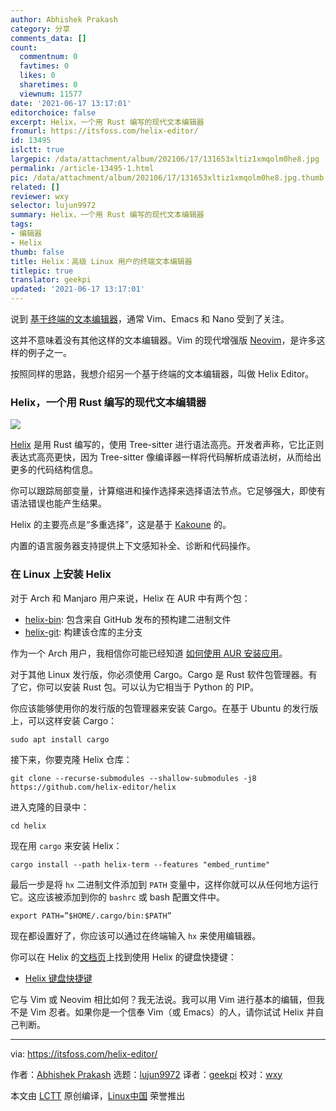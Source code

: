 ```yaml
---
author: Abhishek Prakash
category: 分享
comments_data: []
count:
  commentnum: 0
  favtimes: 0
  likes: 0
  sharetimes: 0
  viewnum: 11577
date: '2021-06-17 13:17:01'
editorchoice: false
excerpt: Helix，一个用 Rust 编写的现代文本编辑器
fromurl: https://itsfoss.com/helix-editor/
id: 13495
islctt: true
largepic: /data/attachment/album/202106/17/131653xltiz1xmqolm0he8.jpg
permalink: /article-13495-1.html
pic: /data/attachment/album/202106/17/131653xltiz1xmqolm0he8.jpg.thumb.jpg
related: []
reviewer: wxy
selector: lujun9972
summary: Helix，一个用 Rust 编写的现代文本编辑器
tags:
- 编辑器
- Helix
thumb: false
title: Helix：高级 Linux 用户的终端文本编辑器
titlepic: true
translator: geekpi
updated: '2021-06-17 13:17:01'
---
```


 


说到 [基于终端的文本编辑器](https://itsfoss.com/command-line-text-editors-linux/)，通常 Vim、Emacs 和 Nano 受到了关注。


这并不意味着没有其他这样的文本编辑器。Vim 的现代增强版 [Neovim](https://neovim.io/)，是许多这样的例子之一。


按照同样的思路，我想介绍另一个基于终端的文本编辑器，叫做 Helix Editor。


### Helix，一个用 Rust 编写的现代文本编辑器


![](/data/attachment/album/202106/17/131653xltiz1xmqolm0he8.jpg)


[Helix](https://helix-editor.com/) 是用 Rust 编写的，使用 Tree-sitter 进行语法高亮。开发者声称，它比正则表达式高亮更快，因为 Tree-sitter 像编译器一样将代码解析成语法树，从而给出更多的代码结构信息。


你可以跟踪局部变量，计算缩进和操作选择来选择语法节点。它足够强大，即使有语法错误也能产生结果。


Helix 的主要亮点是“多重选择”，这是基于 [Kakoune](http://kakoune.org/) 的。


内置的语言服务器支持提供上下文感知补全、诊断和代码操作。


### 在 Linux 上安装 Helix


对于 Arch 和 Manjaro 用户来说，Helix 在 AUR 中有两个包：


* [helix-bin](https://aur.archlinux.org/packages/helix-bin/): 包含来自 GitHub 发布的预构建二进制文件
* [helix-git](https://aur.archlinux.org/packages/helix-git/): 构建该仓库的主分支


作为一个 Arch 用户，我相信你可能已经知道 [如何使用 AUR 安装应用](https://itsfoss.com/aur-arch-linux/)。


对于其他 Linux 发行版，你必须使用 Cargo。Cargo 是 Rust 软件包管理器。有了它，你可以安装 Rust 包。可以认为它相当于 Python 的 PIP。


你应该能够使用你的发行版的包管理器来安装 Cargo。在基于 Ubuntu 的发行版上，可以这样安装 Cargo：



```
sudo apt install cargo

```

接下来，你要克隆 Helix 仓库：



```
git clone --recurse-submodules --shallow-submodules -j8 https://github.com/helix-editor/helix

```

进入克隆的目录中：



```
cd helix

```

现在用 `cargo` 来安装 Helix：



```
cargo install --path helix-term --features "embed_runtime"

```

最后一步是将 `hx` 二进制文件添加到 `PATH` 变量中，这样你就可以从任何地方运行它。这应该被添加到你的 `bashrc` 或 bash 配置文件中。



```
export PATH=”$HOME/.cargo/bin:$PATH”

```

现在都设置好了，你应该可以通过在终端输入 `hx` 来使用编辑器。


你可以在 Helix 的[文档页](https://docs.helix-editor.com/)上找到使用 Helix 的键盘快捷键：


* [Helix 键盘快捷键](https://docs.helix-editor.com/keymap.html)


它与 Vim 或 Neovim 相比如何？我无法说。我可以用 Vim 进行基本的编辑，但我不是 Vim 忍者。如果你是一个信奉 Vim（或 Emacs）的人，请你试试 Helix 并自己判断。




---


via: <https://itsfoss.com/helix-editor/>


作者：[Abhishek Prakash](https://itsfoss.com/author/abhishek/) 选题：[lujun9972](https://github.com/lujun9972) 译者：[geekpi](https://github.com/geekpi) 校对：[wxy](https://github.com/wxy)


本文由 [LCTT](https://github.com/LCTT/TranslateProject) 原创编译，[Linux中国](https://linux.cn/) 荣誉推出